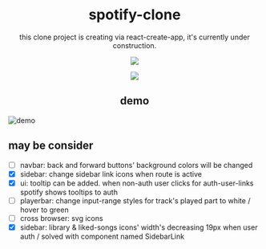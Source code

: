 <div align="center">
  <h1>spotify-clone</h1>
</div>
<p align="center">this clone project is creating via react-create-app, it's currently under construction.</p>

<p align="center">
  <img src="https://user-images.githubusercontent.com/71569044/188719435-e429ddea-6f68-404a-9f82-742d3ba433ba.gif" />
</p>
<p align="center">
  <img src="https://progress-bar.dev/13" />
</p>
<div align="center">
  <h2>demo</h2>
</div>

![demo](https://user-images.githubusercontent.com/71569044/190486943-0cd4c80e-434a-4930-a441-7f476cb7e0b5.png)

## may be consider

 - [ ] navbar: back and forward buttons' background colors will be changed
 - [X] sidebar: change sidebar link icons when route is active
 - [X] ui: tooltip can be added. when non-auth user clicks for auth-user-links spotify shows tooltips to auth
 - [ ] playerbar: change input-range styles for track's played part to white / hover to green
 - [ ] cross browser: svg icons
 - [X] sidebar: library & liked-songs icons' width's decreasing 19px when user auth / solved with component named SidebarLink